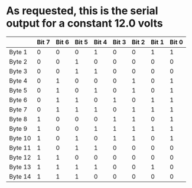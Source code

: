 # As requested, this is the serial output for a constant 12.0 volts

|         | Bit 7 | Bit 6 | Bit 5 | Bit 4 | Bit 3      | Bit 2    | Bit 1     | Bit 0    | 
|---------|-------|-------|-------|-------|------------|----------|-----------|----------| 
| Byte 1  | 0     | 0     | 0     | 1     | 0          | 0        | 1         | 1        | 
| Byte 2  | 0     | 0     | 1     | 0     | 0          | 0        | 0         | 0        | 
| Byte 3  | 0     | 0     | 1     | 1     | 0          | 0        | 0         | 0        | 
| Byte 4  | 0     | 1     | 0     | 0     | 0          | 1        | 0         | 1        | 
| Byte 5  | 0     | 1     | 0     | 1     | 0          | 1        | 0         | 1        | 
| Byte 6  | 0     | 1     | 1     | 0     | 1          | 0        | 1         | 1        | 
| Byte 7  | 0     | 1     | 1     | 1     | 0          | 1        | 1         | 1        | 
| Byte 8  | 1     | 0     | 0     | 0     | 1          | 1        | 0         | 1        | 
| Byte 9  | 1     | 0     | 0     | 1     | 1          | 1        | 1         | 1        | 
| Byte 10 | 1     | 0     | 1     | 0     | 1          | 1        | 0         | 1        | 
| Byte 11 | 1     | 0     | 1     | 1     | 0          | 0        | 0         | 0        | 
| Byte 12 | 1     | 1     | 0     | 0     | 0          | 0        | 0         | 0        | 
| Byte 13 | 1     | 1     | 1     | 1     | 0          | 0        | 1         | 0        | 
| Byte 14 | 1     | 1     | 1     | 0     | 0          | 0        |  0        | 0        | 
